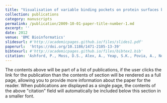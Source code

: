```yaml
---
title: "Visualisation of variable binding pockets on protein surfaces by probabilistic analysis of related structure sets."
collection: publications
category: manuscripts
permalink: /publication/2009-10-01-paper-title-number-1.md
excerpt: ''
date: 2012
venue: 'BMC Bioinformatics'
slidesurl: #'http://academicpages.github.io/files/slides1.pdf'
paperurl:  'https://doi.org/10.1186/1471-2105-13-39'
bibtexurl: #'http://academicpages.github.io/files/bibtex1.bib'
citation: 'Ashford, P., Moss, D.S., Alex, A., Yeap, S.K., Povia, A., Nobeli, I., Williams, M.A. (2012) &quot;Visualisation of variable binding pockets on protein surfaces by probabilistic analysis of related structure sets. &quot; <i>BMC Bioinformatics</i>. 13,39.'
---
```

The contents above will be part of a list of publications, if the user clicks the link for the publication than the contents of section will be rendered as a full page, allowing you to provide more information about the paper for the reader. When publications are displayed as a single page, the contents of the above "citation" field will automatically be included below this section in a smaller font.
